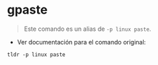 # gpaste

> Este comando es un alias de `-p linux paste`.

- Ver documentación para el comando original:

`tldr -p linux paste`
